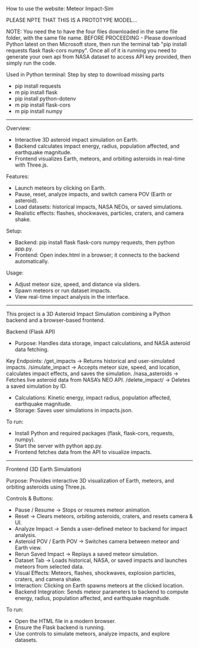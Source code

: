 How to use the website: Meteor Impact-Sim

PLEASE NPTE THAT THIS IS A PROTOTYPE MODEL...

NOTE: You need the to have the four files downloaded in the same file folder, with the same file name. BEFORE PROCEEDING - Please download Python latest on then Microsoft store, then run the terminal tab "pip install requests flask flask-cors numpy". Once all of it is running you need to generate your own api from NASA dataset to access API key provided, then simply run the code.

Used in Python terminal: Step by step to download missing parts
- pip install requests
- m pip install flask
- pip install python-dotenv
- m pip install flask-cors
- m pip install numpy

--------------------------------------------------------------

Overview:
- Interactive 3D asteroid impact simulation on Earth.
- Backend calculates impact energy, radius, population affected, and earthquake magnitude.
- Frontend visualizes Earth, meteors, and orbiting asteroids in real-time with Three.js.

Features:
- Launch meteors by clicking on Earth.
- Pause, reset, analyze impacts, and switch camera POV (Earth or asteroid).
- Load datasets: historical impacts, NASA NEOs, or saved simulations.
- Realistic effects: flashes, shockwaves, particles, craters, and camera shake.

Setup:
- Backend: pip install flask flask-cors numpy requests, then python app.py.
- Frontend: Open index.html in a browser; it connects to the backend automatically.

Usage:
- Adjust meteor size, speed, and distance via sliders.
- Spawn meteors or run dataset impacts.
- View real-time impact analysis in the interface.

--------------------------------------------------------------

This project is a 3D Asteroid Impact Simulation combining a Python backend and a browser-based frontend.

Backend (Flask API)
- Purpose: Handles data storage, impact calculations, and NASA asteroid data fetching.

Key Endpoints:
/get_impacts → Returns historical and user-simulated impacts.
/simulate_impact → Accepts meteor size, speed, and location, calculates impact effects, and saves the simulation.
/nasa_asteroids → Fetches live asteroid data from NASA’s NEO API.
/delete_impact/<id> → Deletes a saved simulation by ID.

- Calculations: Kinetic energy, impact radius, population affected, earthquake magnitude.
- Storage: Saves user simulations in impacts.json.

To run:
- Install Python and required packages (flask, flask-cors, requests, numpy).
- Start the server with python app.py.
- Frontend fetches data from the API to visualize impacts.

--------------------------------------------------------------

Frontend (3D Earth Simulation)

Purpose: Provides interactive 3D visualization of Earth, meteors, and orbiting asteroids using Three.js.

Controls & Buttons:
- Pause / Resume → Stops or resumes meteor animation.
- Reset → Clears meteors, orbiting asteroids, craters, and resets camera & UI.
- Analyze Impact → Sends a user-defined meteor to backend for impact analysis.
- Asteroid POV / Earth POV → Switches camera between meteor and Earth view.
- Rerun Saved Impact → Replays a saved meteor simulation.
- Dataset Tab → Loads historical, NASA, or saved impacts and launches meteors from selected data.
- Visual Effects: Meteors, flashes, shockwaves, explosion particles, craters, and camera shake.
- Interaction: Clicking on Earth spawns meteors at the clicked location.
- Backend Integration: Sends meteor parameters to backend to compute energy, radius, population affected, and earthquake magnitude.

To run:
- Open the HTML file in a modern browser.
- Ensure the Flask backend is running.
- Use controls to simulate meteors, analyze impacts, and explore datasets.
